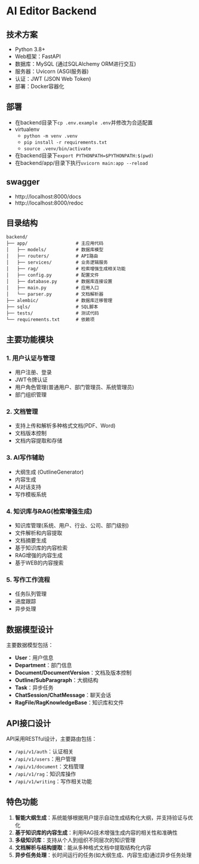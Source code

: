 # AI Editor Backend

## 技术方案
- Python 3.8+
- Web框架：FastAPI
- 数据库：MySQL (通过SQLAlchemy ORM进行交互)
- 服务器：Uvicorn (ASGI服务器)
- 认证：JWT (JSON Web Token)
- 部署：Docker容器化

## 部署
- 在backend目录下`cp .env.example .env`并修改为合适配置
- virtualenv
    - `python -m venv .venv`
    - `pip install -r requirements.txt`
    - `source .venv/bin/activate`
- 在backend目录下`export PYTHONPATH=$PYTHONPATH:$(pwd)`    
- 在backend/app/目录下执行`uvicorn main:app --reload`

## swagger
- http://localhost:8000/docs 
- http://localhost:8000/redoc


## 目录结构
```
backend/
├── app/                  # 主应用代码
│   ├── models/           # 数据库模型
│   ├── routers/          # API路由
│   ├── services/         # 业务逻辑服务
│   ├── rag/              # 检索增强生成相关功能
│   ├── config.py         # 配置文件
│   ├── database.py       # 数据库连接设置
│   ├── main.py           # 应用入口
│   └── parser.py         # 文档解析器
├── alembic/              # 数据库迁移管理
├── sqls/                 # SQL脚本
├── tests/                # 测试代码
└── requirements.txt      # 依赖项
```

## 主要功能模块

### 1. 用户认证与管理
- 用户注册、登录
- JWT令牌认证
- 用户角色管理(普通用户、部门管理员、系统管理员)
- 部门组织管理

### 2. 文档管理
- 支持上传和解析多种格式文档(PDF、Word)
- 文档版本控制
- 文档内容提取和存储

### 3. AI写作辅助
- 大纲生成 (OutlineGenerator)
- 内容生成
- AI对话支持
- 写作模板系统

### 4. 知识库与RAG(检索增强生成)
- 知识库管理(系统、用户、行业、公司、部门级别)
- 文件解析和内容提取
- 文档摘要生成
- 基于知识库的内容检索
- RAG增强的内容生成
- 基于WEB的内容搜索

### 5. 写作工作流程
- 任务队列管理
- 进度跟踪
- 异步处理

## 数据模型设计

主要数据模型包括：
- **User**：用户信息
- **Department**：部门信息
- **Document/DocumentVersion**：文档及版本控制
- **Outline/SubParagraph**：大纲结构
- **Task**：异步任务
- **ChatSession/ChatMessage**：聊天会话
- **RagFile/RagKnowledgeBase**：知识库和文件

## API接口设计

API采用RESTful设计，主要路由包括：
- `/api/v1/auth`：认证相关
- `/api/v1/users`：用户管理
- `/api/v1/document`：文档管理
- `/api/v1/rag`：知识库操作
- `/api/v1/writing`：写作相关功能

## 特色功能

1. **智能大纲生成**：系统能够根据用户提示自动生成结构化大纲，并支持验证与优化
2. **基于知识库的内容生成**：利用RAG技术增强生成内容的相关性和准确性
3. **多级知识库**：支持从个人到组织不同层次的知识管理
4. **文档解析与结构提取**：能从多种格式文档中提取结构化内容
5. **异步任务处理**：长时间运行的任务(如大纲生成、内容生成)通过异步任务处理

